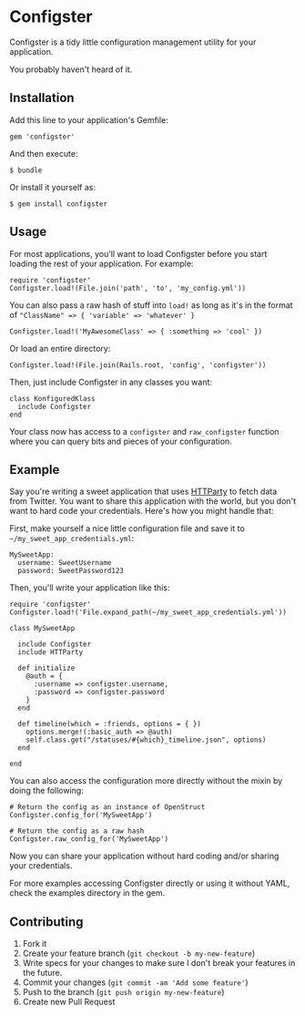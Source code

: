 # Configster

Configster is a tidy little configuration management utility for your application.

You probably haven't heard of it.

## Installation

Add this line to your application's Gemfile:

    gem 'configster'

And then execute:

    $ bundle

Or install it yourself as:

    $ gem install configster

## Usage

For most applications, you'll want to load Configster before you start loading the rest of your application.  For example:

    require 'configster'
    Configster.load!(File.join('path', 'to', 'my_config.yml'))
    
You can also pass a raw hash of stuff into `load!` as long as it's in the format of `"ClassName" => { 'variable' => 'whatever' }`

    Configster.load!('MyAwesomeClass' => { :something => 'cool' })
    
Or load an entire directory:

    Configster.load!(File.join(Rails.root, 'config', 'configster'))

Then, just include Configster in any classes you want:

    class KonfiguredKlass
      include Configster
    end
    
Your class now has access to a `configster` and `raw_configster` function where you can query bits and pieces of your configuration.

## Example

Say you're writing a sweet application that uses [HTTParty](https://github.com/jnunemaker/httparty) to fetch data from Twitter.  You want to share this application with the world, but you don't want to hard code your credentials.  Here's how you might handle that:

First, make yourself a nice little configuration file and save it to `~/my_sweet_app_credentials.yml`:

    MySweetApp:
      username: SweetUsername
      password: SweetPassword123
      
Then, you'll write your application like this:

    require 'configster'
    Configster.load!('File.expand_path(~/my_sweet_app_credentials.yml'))
    
    class MySweetApp

      include Configster
      include HTTParty
      
      def initialize
        @auth = {
          :username => configster.username,
          :password => configster.password
        }
      end
      
      def timeline(which = :friends, options = { })
        options.merge!(:basic_auth => @auth)
        self.class.get("/statuses/#{which}_timeline.json", options)
      end
      
    end
    
You can also access the configuration more directly without the mixin by doing the following:
    
    # Return the config as an instance of OpenStruct
    Configster.config_for('MySweetApp')
    
    # Return the config as a raw hash
    Configster.raw_config_for('MySweetApp')
    
Now you can share your application without hard coding and/or sharing your credentials.

For more examples accessing Configster directly or using it without YAML, check the examples directory in the gem.

## Contributing

1. Fork it
2. Create your feature branch (`git checkout -b my-new-feature`)
3. Write specs for your changes to make sure I don't break your features in the future.
4. Commit your changes (`git commit -am 'Add some feature'`)
5. Push to the branch (`git push origin my-new-feature`)
6. Create new Pull Request

